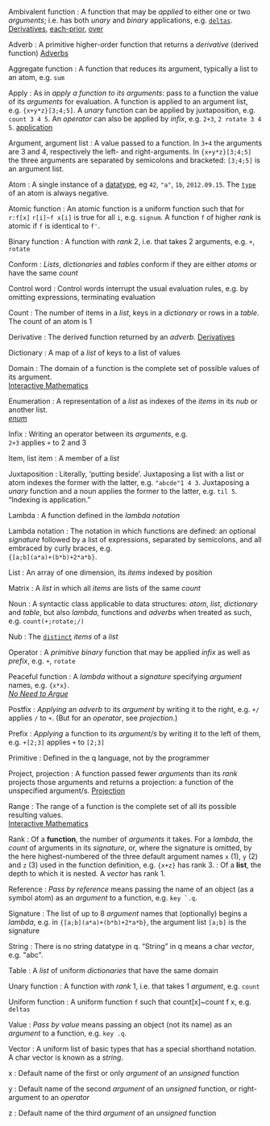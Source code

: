 Ambivalent function
: A function that may be _applied_ to either one or two _arguments_; i.e. has both _unary_ and _binary_ applications, e.g. [`deltas`](arith-integer/#deltas).  
<i class="fa fa-hand-o-right"></i> [Derivatives](adverbs/#derivatives), [each-prior](adverbs/#each-prior), [over](adverbs/#over) 

Adverb
: A primitive higher-order function that returns a _derivative_ (derived function)
<i class="fa fa-hand-o-right"></i> [Adverbs](adverbs)

Aggregate function
: A function that reduces its argument, typically a list to an atom, e.g. `sum`

Apply
: As in _apply a function to its arguments_:  pass to a function the value of its _arguments_ for evaluation. A function is applied to an argument list, e.g. `{x+y*z}[3;4;5]`. A _unary_ function can be applied by juxtaposition, e.g. `count 3 4 5`. An _operator_ can also be applied by _infix_, e.g. `2+3`, `2 rotate 3 4 5`. <i class="fa fa-hand-o-right"></i> [application](syntax/#application)

Argument, argument list
: A value passed to a function. In `3+4` the arguments are 3 and 4, respectively the left- and right-arguments. In `{x+y*z}[3;4;5]` the three arguments are separated by semicolons and bracketed: `[3;4;5]` is an argument list. 

Atom
: A single instance of a [datatype](datatypes), eg `42`, `"a"`, `1b`, `2012.09.15`. The [`type`](metadata/#type) of an atom is always negative. 

Atomic function 
: An atomic function is a uniform function such that for `r:f[x]`  `r[i]~f x[i]` is true for all `i`, e.g. `signum`. A function `f` of higher _rank_ is atomic if `f` is identical to `f'`. 

Binary function 
: A function with _rank_ 2, i.e. that takes 2 arguments, e.g. `+`, `rotate`

Conform
: _Lists_, _dictionaries_ and _tables_ conform if they are either _atoms_ or have the same _count_

Control word
: Control words interrupt the usual evaluation rules, e.g. by omitting expressions, terminating evaluation 

Count 
: The number of items in a _list_, keys in a _dictionary_ or rows in a _table_. The count of an atom is 1

Derivative
: The derived function returned by an _adverb_.
<i class="fa fa-hand-o-right"></i> [Derivatives](adverbs/#derivatives)

Dictionary
: A map of a _list_ of keys to a list of values

Domain
: The domain of a function is the complete set of possible values of its argument.  
<i class="fa fa-hand-o-right"></i> [Interactive Mathematics](http://www.intmath.com/functions-and-graphs/2a-domain-and-range.php)

Enumeration
: A representation of a _list_ as indexes of the _items_ in its _nub_ or another list.  
<i class="fa fa-hand-o-right"></i> [_enum_](enums)

<!--
Identity element
: For function `f` the value `x` such that `y~f[x;y]` for any `y` 
: <i class="fa fa-hand-o-right"></i> [Ambivalent functions](FIXME)
-->

Infix
: Writing an operator between its _arguments_, e.g.  
`2+3`  applies `+` to 2 and 3

Item, list item
: A member of a _list_

Juxtaposition
: Literally, ‘putting beside’. Juxtaposing a list with a list or atom indexes the former with the latter, e.g. `"abcde"1 4 3`. Juxtaposing a _unary_ function and a noun applies the former to the latter, e.g. `til 5`. “Indexing is application.” 

Lambda
: A function defined in the _lambda notation_

Lambda notation
: The notation in which functions are defined: an optional _signature_ followed by a list of expressions, separated by semicolons, and all embraced by curly braces, e.g.  
`{[a;b](a*a)+(b*b)+2*a*b}`. 

List
: An array of one dimension, its _items_ indexed by position

<!--
: Zero, one, or more _items_ separated by semicolons and enclosed by parentheses, e.g. ``("abc";`John;2012.09.15)`` and `()`. Parentheses and semicolons may be omitted in writing a _vector_
-->

Matrix
: A _list_ in which all _items_ are lists of the same _count_

Noun
: A syntactic class applicable to data structures: _atom_, _list_, _dictionary_ and _table_, but also _lambda_, functions and _adverbs_ when treated as such, e.g. `count(+;rotate;/)`

Nub
: The [`distinct`](search/#distinct) _items_ of a _list_

Operator
: A _primitive_ _binary_ function that may be applied _infix_ as well as _prefix_, e.g. `+`, `rotate`

Peaceful function
: A _lambda_ without a _signature_ specifying _argument_ names, e.g. `{x*x}`.  
[<i class="fa fa-youtube"></i> _No Need to Argue_](https://www.youtube.com/watch?v=RtTmI4XJyLw)

Postfix
: _Applying_ an _adverb_ to its _argument_ by writing it to the right, e.g. `+/` applies `/` to `+`. (But for an _operator_, see _projection_.)

Prefix
: _Applying_ a function to its _argument/s_ by writing it to the left of them, e.g. `+[2;3]` applies `+` to `[2;3]`

Primitive
: Defined in the q language, not by the programmer

Project, projection
: A function passed fewer _arguments_ than its _rank_ projects those arguments and returns a projection: a function of the unspecified argument/s. <i class="fa fa-hand-o-right"></i> [Projection](syntax/#projection)

Range 
: The range of a function is the complete set of all its possible resulting values.  
<i class="fa fa-hand-o-right"></i> [Interactive Mathematics](http://www.intmath.com/functions-and-graphs/2a-domain-and-range.php)

Rank
: Of a **function**, the number of _arguments_ it takes. For a _lambda_, the _count_ of arguments in its _signature_, or, where the signature is omitted, by the here highest-numbered of the three default argument names `x` (1), `y` (2) and `z` (3) used in the function definition, e.g. `{x+z}` has rank 3.
: Of a **list**, the depth to which it is nested. A _vector_ has rank 1.

Reference
: _Pass by reference_ means passing the name of an object (as a symbol atom) as an _argument_ to a function, e.g. ``key `.q``.

Signature
: The list of up to 8 _argument_ names that (optionally) begins a _lambda_, e.g. in `{[a;b](a*a)+(b*b)+2*a*b}`, the argument list `[a;b]` is the signature

String
: There is no string datatype in q. “String” in q means a char _vector_, e.g. "abc". 

Table
: A _list_ of uniform _dictionaries_ that have the same domain

Unary function
: A function with _rank_ 1, i.e. that takes 1 _argument_, e.g. `count`

Uniform function 
: A uniform function `f` such that count[x]~count f x, e.g. `deltas`

Value
: _Pass by value_ means passing an object (not its name) as an _argument_ to a function, e.g. `key .q`.

Vector
: A uniform list of basic types that has a special shorthand notation. A char vector is known as a _string_. 

x
: Default name of the first or only _argument_ of an _unsigned_ function

y
: Default name of the second _argument_ of an _unsigned_ function, or right-argument to an _operator_

z
: Default name of the third _argument_ of an _unsigned_ function
